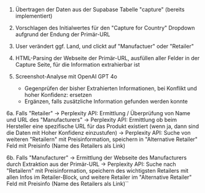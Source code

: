 1. Übertragen der Daten aus der Supabase Tabelle "capture" (bereits implementiert)
2. Vorschlagen des Initialwertes für den "Capture for Country" Dropdown aufgrund der Endung der Primär-URL
3. User verändert ggf. Land, und clickt auf "Manufactuer" oder "Retailer"

4. HTML-Parsing der Webseite der Primär-URL, ausfüllen aller Felder in der Capture Seite, für die Information extrahierbar ist

5. Screenshot-Analyse mit OpenAI GPT 4o
   - Gegenprüfen der bisher Extrahierten Informationen, bei Konflikt und hoher Konfidenz: ersetzen
   - Ergänzen, falls zusätzliche Information gefunden werden konnte

6a. Falls "Retailer"
    -> Perplexity API: Ermittlung / Überprüfung von Name und URL des "Manufacturers"
    -> Perplexity API: Ermittlung ob beim Hersteller eine spezifische URL für das Produkt existiert (wenn ja, dann sind die Daten mit Hoher Konfidenz einzustufen)
    -> Perplexity API: Suche von weiteren "Retailern" mit Preisinformation, speichern in "Alternative Retailer" Feld mit Preisinfo (Name des Retailers als Link)

6b. Falls "Manufacturer"
    -> Ermittlung der Webseite des Manufacturers durch Extraktion aus der Primär-URL
    -> Perplexity API: Suche nach "Retailern" mit Preisinformation, speichern des wichtigsten Retailers mit allen Infos im Retailer-Block, und weitere Retailer im "Alternative Retailer" Feld mit Preisinfo (Name des Retailers als Link)``
